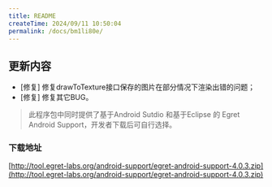 ```yaml
---
title: README
createTime: 2024/09/11 10:50:04
permalink: /docs/bm1li80e/
---
```

## 更新内容

* [修复] 修复drawToTexture接口保存的图片在部分情况下渲染出错的问题；
* [修复] 修复其它BUG。

> 此程序包中同时提供了基于Android Sutdio 和基于Eclipse 的 Egret Android Support，开发者下载后可自行选择。

### 下载地址

[http://tool.egret-labs.org/android-support/egret-android-support-4.0.3.zip](http://tool.egret-labs.org/android-support/egret-android-support-4.0.3.zip)
